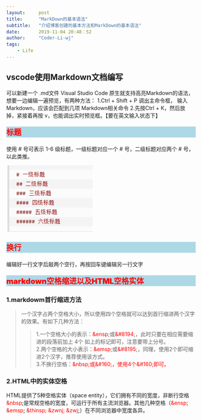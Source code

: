 ```yaml
---
layout:     post
title:      "MarkDown的基本语法"
subtitle:   "介绍博客创建的基本方法和MarkDown的基本语法"
date:       2019-11-04 20:48：52
author:     "Coder-Li-wj"
tags:
    - Life
---
```

<h2>vscode使用Markdown文档编写</h2>  
可以新建一个&nbsp.md文件  
Visual Studio Code 原生就支持高亮Markdown的语法，想要一边编辑一遍预览，有两种方法：  
  1.Ctrl + Shift + P 调出主命令框，  输入 Markdown，应该会匹配到几项 Markdown相关命令  
  2.先按Ctrl + K，然后放掉，紧接着再按 v，也能调出实时预览框。【要在英文输入状态下】  

<P style="color:red; font-size:20px; background-color: lightblue; font-weight: 1000">标题</p>
使用 # 号可表示 1-6 级标题，一级标题对应一个 # 号，二级标题对应两个 # 号，以此类推。 

![](../img/MarkDown/biaoti.png '标题例子')  
  
<P style="color:red; font-size:20px; background-color: lightblue; font-weight: 1000">换行</p>  
 编辑好一行文字后敲两个空行，再按回车键编辑另一行文字  
  
<P style="color:red; font-size:20px; background-color: lightblue; font-weight: 1000">markdown空格缩进以及HTML空格实体</p>  

### 1.markdowm首行缩进方法
> 一个汉字占两个空格大小，所以使用四个空格就可以达到首行缩进两个汉字的效果。有如下几种方法：
>> 1.一个空格大小的表示：<span style="color:red">&ensp</span>;或<span style="color:red">&#8194</span>;，此时只要在相应需要缩进的段落前加上 4个 如上的标记即可，注意要带上分号。  
>> 2.两个空格的大小表示：<span style="color:red">&emsp</span>;或<span style="color:red">&#8195</span>;，同理，使用2个即可缩进2个汉字，推荐使用该方式。  
>> 3.不换行空格：<span style="color:red">&nbsp</sapn>;或<span style="color:red">&#160</sapn>;，使用4个<span style="color:red">&#160</sapn>;即可。  
### 2.HTML中的实体空格  
HTML提供了5种空格实体（space entity），它们拥有不同的宽度，非断行空格<span style="color:red">&nbsp</span>;是常规空格的宽度，可运行于所有主流浏览器。其他几种空格（<span style="color:red">&ensp</span>; <span style="color:red">&emsp</span>; <span style="color:red">&thinsp</sapn>; <span style="color:red">&zwnj</span>; <span style="color:red">&zwj</span></span>;）在不同浏览器中宽度各异。
